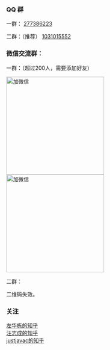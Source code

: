 
### QQ 群

一群：  [277386223](https://jq.qq.com/?_wv=1027&k=aaetFYo1)

二群：（推荐） [1031015552](https://jq.qq.com/?_wv=1027&k=Ay5jLfqo)


### 微信交流群： 

一群：（超过200人，需要添加好友）    

<img src="https://pic.downk.cc/item/5f02e2e114195aa594ed9f59.jpg" alt="加微信" width="260" height="260" align="bottom" />
<img src="https://pic.downk.cc/item/5f8c6c341cd1bbb86b72fc9a.jpg" alt="加微信" width="260" height="260" align="bottom" />


二群：    

二维码失效。


### 关注

[左华栋的知乎](https://www.zhihu.com/people/dongcang)    
[汪志成的知乎](https://www.zhihu.com/people/alpha-gde)    
[justjavac的知乎](https://www.zhihu.com/people/justjavac.com)



